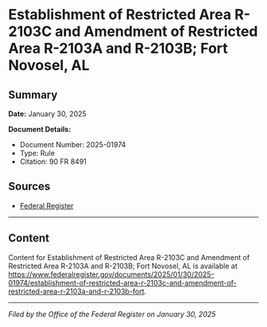 # Establishment of Restricted Area R-2103C and Amendment of Restricted Area R-2103A and R-2103B; Fort Novosel, AL

## Summary

**Date:** January 30, 2025

**Document Details:**
- Document Number: 2025-01974
- Type: Rule
- Citation: 90 FR 8491

## Sources
- [Federal Register](https://www.federalregister.gov/documents/2025/01/30/2025-01974/establishment-of-restricted-area-r-2103c-and-amendment-of-restricted-area-r-2103a-and-r-2103b-fort)

---

## Content

Content for Establishment of Restricted Area R-2103C and Amendment of Restricted Area R-2103A and R-2103B; Fort Novosel, AL is available at https://www.federalregister.gov/documents/2025/01/30/2025-01974/establishment-of-restricted-area-r-2103c-and-amendment-of-restricted-area-r-2103a-and-r-2103b-fort.

---

*Filed by the Office of the Federal Register on January 30, 2025*
